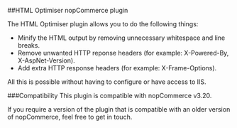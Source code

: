 ##HTML Optimiser nopCommerce plugin

The HTML Optimiser plugin allows you to do the following things:
- Minify the HTML output by removing unnecessary whitespace and line breaks.
- Remove unwanted HTTP reponse headers (for example: X-Powered-By, X-AspNet-Version).
- Add extra HTTP response headers (for example: X-Frame-Options).

All this is possible without having to configure or have access to IIS.

###Compatibility
This plugin is compatible with nopCommerce v3.20.

If you require a version of the plugin that is compatible with an older version of nopCommerce, feel free to get in touch.
